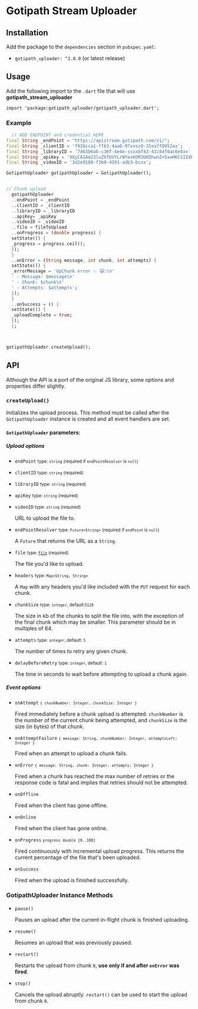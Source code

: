 # Gotipath Stream Uploader

## Installation

Add the package to the `dependencies` section in `pubspec.yaml`:
- `gotipath_uploader: ^1.0.0` (or latest release)

## Usage

Add the following import to the `.dart` file that will use **gotipath_stream_uploader**

`import 'package:gotipath_uploader/gotipath_uploader.dart';`

### Example

```dart
  // ADD ENDPOINT and credential HERE
final String _endPoint = "https://apistream.gotipath.com/v1/";
final String _clientID = 'f926cca1-ff63-4aa6-97xxss0-31ea7f0952ax';
final String _libraryID = '7463b6ab-c36f-4e4e-ssxxbf43-41c84f0ac6e8xx';
final String _apiKey = '9XyCA1Am23luZhT6VYLrWYevKOM3UKQhwnZ+5xwHKCSIIdEHRJVVzY+5854XMdxxx';
final String _videoID = '3d2e9180-f3b0-4291-adb3-bcxx';

GotipathUploader gotipathUploader = GotipathUploader();


// Chunk upload
  gotipathUploader
  ..endPoint = _endPoint
  ..clientID = _clientID
  ..libraryID = _libraryID
  ..apiKey= _apiKey
  ..videoID = _videoID
  ..file = fileToUpload
  ..onProgress = (double progress) {
  setState(() {
  _progress = progress.ceil();
  });
  }
  ..onError = (String message, int chunk, int attempts) {
  setState(() {
  _errorMessage = 'UpChunk error 💥 🙀:\n'
  ' - Message: $message\n'
  ' - Chunk: $chunk\n'
  ' - Attempts: $attempts';
  });
  }
  ..onSuccess = () {
  setState(() {
  _uploadComplete = true;
  });
  };



gotipathUploader.createUpload();
```

## API

Although the API is a port of the original JS library, some options and properties differ slightly.

### `createUpload()`

Initializes the upload process. This method must be called after the `GotipathUploader` instance is created and all event handlers are set.

#### `GotipathUploader` parameters:

##### Upload options

- `endPoint` <small>type: `string` (required if `endPointResolver` is `null`)</small>
- `clientID` <small>type: `string` (required)</small>
- `libraryID` <small>type: `string` (required)</small>
- `apiKey` <small>type: `string` (required)</small>
- `videoID` <small>type: `string` (required)</small>


  URL to upload the file to.

- `endPointResolver` <small>type: `Future<String>` (required if `endPoint` is `null`)</small>

  A `Future` that returns the URL as a `String`.

- `file` <small>type: [`File`](https://api.dart.dev/stable/2.10.3/dart-io/File-class.html) (required)</small>

  The file you'd like to upload.

- `headers` <small>type: `Map<String, String>`</small>

  A `Map` with any headers you'd like included with the `PUT` request for each chunk.

- `chunkSize` <small>type: `integer`, default:`5120`</small>

  The size in kb of the chunks to split the file into, with the exception of the final chunk which may be smaller. This parameter should be in multiples of 64.

- `attempts` <small>type: `integer`, default: `5`</small>

  The number of times to retry any given chunk.

- `delayBeforeRetry` <small>type: `integer`, default: `1`</small>

  The time in seconds to wait before attempting to upload a chunk again.

##### Event options

- `onAttempt` <small>`{ chunkNumber: Integer, chunkSize: Integer }`</small>

  Fired immediately before a chunk upload is attempted. `chunkNumber` is the number of the current chunk being attempted, and `chunkSize` is the size (in bytes) of that chunk.

- `onAttemptFailure` <small>`{ message: String, chunkNumber: Integer, attemptsLeft: Integer }`</small>

  Fired when an attempt to upload a chunk fails.

- `onError` <small>`{ message: String, chunk: Integer, attempts: Integer }`</small>

  Fired when a chunk has reached the max number of retries or the response code is fatal and implies that retries should not be attempted.

- `onOffline`

  Fired when the client has gone offline.

- `onOnline`

  Fired when the client has gone online.

- `onProgress` <small>`progress double [0..100]`</small>

  Fired continuously with incremental upload progress. This returns the current percentage of the file that's been uploaded.

- `onSuccess`

  Fired when the upload is finished successfully.

### GotipathUploader Instance Methods

- `pause()`

  Pauses an upload after the current in-flight chunk is finished uploading.

- `resume()`

  Resumes an upload that was previously paused.

- `restart()`

  Restarts the upload from chunk `0`, **use only if and after `onError` was fired**.

- `stop()`

  Cancels the upload abruptly. `restart()` can be used to start the upload from chunk `0`.

